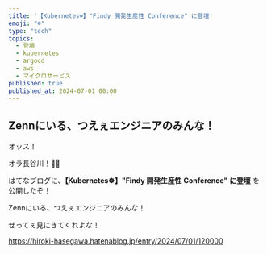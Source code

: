 ```yaml
---
title: '【Kubernetes☸️】"Findy 開発生産性 Conference" に登壇'
emoji: "☸️"
type: "tech"
topics:
  - 登壇
  - kubernetes
  - argocd
  - aws
  - マイクロサービス
published: true
published_at: 2024-07-01 00:00
---
```


## Zennにいる、つえぇエンジニアのみんな！

オッス！

オラ長谷川！✋🏻

はてなブログに、**【Kubernetes☸️】"Findy 開発生産性 Conference" に登壇** を公開したぞ！

Zennにいる、つえぇエンジニアのみんな！

ぜってぇ見にきてくれよな！

https://hiroki-hasegawa.hatenablog.jp/entry/2024/07/01/120000
